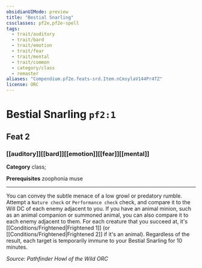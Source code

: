 ```yaml
---
obsidianUIMode: preview
title: "Bestial Snarling"
cssclasses: pf2e,pf2e-spell
tags:
  - trait/auditory
  - trait/bard
  - trait/emotion
  - trait/fear
  - trait/mental
  - trait/common
  - category/class
  - remaster
aliases: "Compendium.pf2e.feats-srd.Item.nCmsylaV144Pr4TZ"
license: ORC
---
```

# Bestial Snarling `pf2:1`
## Feat 2
### [[auditory]][[bard]][[emotion]][[fear]][[mental]]

**Category** class; 



**Prerequisites** zoophonia muse
* * *
You can convey the subtle menace of a low growl or predatory rumble. Attempt a `Nature check` or `Performance check` check, and compare it to the Will DC of each enemy adjacent to you. If you have an animal minion, such as an animal companion or summoned animal, you can also compare it to each enemy adjacent to them. For each creature that you succeed at, it's [[Conditions/Frightened|Frightened 1]] (or [[Conditions/Frightened|Frightened 2]] if it's an animal). Regardless of the result, each target is temporarily immune to your Bestial Snarling for 10 minutes.

*Source: Pathfinder Howl of the Wild*
*ORC*